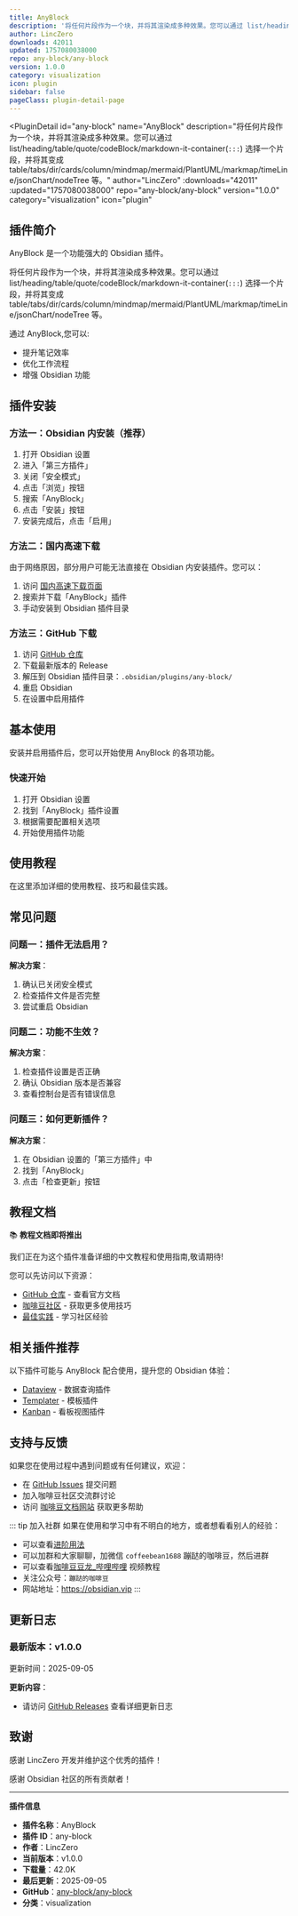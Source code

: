 ```yaml
---
title: AnyBlock
description: '将任何片段作为一个块，并将其渲染成多种效果。您可以通过 list/heading/table/quote/codeBlock/markdown-it-container(`:::`) 选择一个片段，并将其变成 table/tabs/dir/cards/column/mindmap/mermaid/PlantUML/markmap/timeLine/jsonChart/nodeTree 等。'
author: LincZero
downloads: 42011
updated: 1757080038000
repo: any-block/any-block
version: 1.0.0
category: visualization
icon: plugin
sidebar: false
pageClass: plugin-detail-page
---
```


<PluginDetail
  id="any-block"
  name="AnyBlock"
  description="将任何片段作为一个块，并将其渲染成多种效果。您可以通过 list/heading/table/quote/codeBlock/markdown-it-container(`:::`) 选择一个片段，并将其变成 table/tabs/dir/cards/column/mindmap/mermaid/PlantUML/markmap/timeLine/jsonChart/nodeTree 等。"
  author="LincZero"
  :downloads="42011"
  :updated="1757080038000"
  repo="any-block/any-block"
  version="1.0.0"
  category="visualization"
  icon="plugin"
>

<!-- AUTO_GENERATED_START -->
## 插件简介

AnyBlock 是一个功能强大的 Obsidian 插件。

将任何片段作为一个块，并将其渲染成多种效果。您可以通过 list/heading/table/quote/codeBlock/markdown-it-container(`:::`) 选择一个片段，并将其变成 table/tabs/dir/cards/column/mindmap/mermaid/PlantUML/markmap/timeLine/jsonChart/nodeTree 等。

通过 AnyBlock,您可以:

- 提升笔记效率
- 优化工作流程
- 增强 Obsidian 功能

<!-- AUTO_GENERATED_END -->

<!-- AUTO_GENERATED_START -->
## 插件安装

### 方法一：Obsidian 内安装（推荐）

1. 打开 Obsidian 设置
2. 进入「第三方插件」
3. 关闭「安全模式」
4. 点击「浏览」按钮
5. 搜索「AnyBlock」
6. 点击「安装」按钮
7. 安装完成后，点击「启用」

### 方法二：国内高速下载

由于网络原因，部分用户可能无法直接在 Obsidian 内安装插件。您可以：

1. 访问 [国内高速下载页面](/zh/documentation/obsidian-plugins-download.html)
2. 搜索并下载「AnyBlock」插件
3. 手动安装到 Obsidian 插件目录

### 方法三：GitHub 下载

1. 访问 [GitHub 仓库](https://github.com/any-block/any-block)
2. 下载最新版本的 Release
3. 解压到 Obsidian 插件目录：`.obsidian/plugins/any-block/`
4. 重启 Obsidian
5. 在设置中启用插件

## 基本使用

安装并启用插件后，您可以开始使用 AnyBlock 的各项功能。

### 快速开始

1. 打开 Obsidian 设置
2. 找到「AnyBlock」插件设置
3. 根据需要配置相关选项
4. 开始使用插件功能

<!-- AUTO_GENERATED_END -->

<!-- CUSTOM_CONTENT_START:tutorial -->
## 使用教程

在这里添加详细的使用教程、技巧和最佳实践。

<!-- CUSTOM_CONTENT_END:tutorial -->

<!-- SHARED_CONTENT_START -->
## 常见问题

### 问题一：插件无法启用？

**解决方案**：
1. 确认已关闭安全模式
2. 检查插件文件是否完整
3. 尝试重启 Obsidian

### 问题二：功能不生效？

**解决方案**：
1. 检查插件设置是否正确
2. 确认 Obsidian 版本是否兼容
3. 查看控制台是否有错误信息

### 问题三：如何更新插件？

**解决方案**：
1. 在 Obsidian 设置的「第三方插件」中
2. 找到「AnyBlock」
3. 点击「检查更新」按钮

## 教程文档

📚 **教程文档即将推出**

我们正在为这个插件准备详细的中文教程和使用指南,敬请期待!

您可以先访问以下资源：
- [GitHub 仓库](https://github.com/any-block/any-block) - 查看官方文档
- [咖啡豆社区](/zh/bases/) - 获取更多使用技巧
- [最佳实践](/zh/best-practices/) - 学习社区经验

## 相关插件推荐

以下插件可能与 AnyBlock 配合使用，提升您的 Obsidian 体验：

- [Dataview](/zh/plugins/dataview.html) - 数据查询插件
- [Templater](/zh/plugins/templater-obsidian.html) - 模板插件
- [Kanban](/zh/plugins/obsidian-kanban.html) - 看板视图插件

## 支持与反馈

如果您在使用过程中遇到问题或有任何建议，欢迎：

- 在 [GitHub Issues](https://github.com/any-block/any-block/issues) 提交问题
- 加入咖啡豆社区交流群讨论
- 访问 [咖啡豆文档网站](https://obsidian.vip) 获取更多帮助

::: tip 加入社群
如果在使用和学习中有不明白的地方，或者想看看别人的经验：
- 可以查看[进阶用法](/zh/advanced)
- 可以加群和大家聊聊，加微信 `coffeebean1688` 蹦跶的咖啡豆，然后进群
- 可以查看[咖啡豆豆龙_哔哩哔哩](https://space.bilibili.com/618777356) 视频教程
- 关注公众号：`蹦跶的咖啡豆`
- 网站地址：https://obsidian.vip
:::
<!-- SHARED_CONTENT_END -->

<!-- AUTO_GENERATED_START -->
## 更新日志

### 最新版本：v1.0.0

更新时间：2025-09-05

**更新内容**：
- 请访问 [GitHub Releases](https://github.com/any-block/any-block/releases) 查看详细更新日志

## 致谢

感谢 LincZero 开发并维护这个优秀的插件！

感谢 Obsidian 社区的所有贡献者！

---

**插件信息**
- **插件名称**：AnyBlock
- **插件 ID**：any-block
- **作者**：LincZero
- **当前版本**：v1.0.0
- **下载量**：42.0K
- **最后更新**：2025-09-05
- **GitHub**：[any-block/any-block](https://github.com/any-block/any-block)
- **分类**：visualization
<!-- AUTO_GENERATED_END -->

</PluginDetail>

